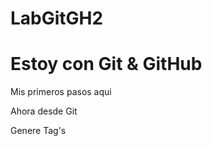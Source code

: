# LabGitGH2
<h1> Estoy con Git & GitHub </h1>
Mis primeros pasos aqui</p>
Ahora desde Git</p>
Genere Tag's